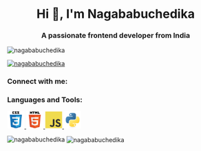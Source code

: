 <h1 align="center">Hi 👋, I'm Nagababuchedika</h1>
<h3 align="center">A passionate frontend developer from India</h3>

<p align="left"> <img src="https://komarev.com/ghpvc/?username=nagababuchedika&label=Profile%20views&color=0e75b6&style=flat" alt="nagababuchedika" /> </p>

<p align="left"> <a href="https://github.com/ryo-ma/github-profile-trophy"><img src="https://github-profile-trophy.vercel.app/?username=nagababuchedika" alt="nagababuchedika" /></a> </p>

<h3 align="left">Connect with me:</h3>
<p align="left">
</p>

<h3 align="left">Languages and Tools:</h3>
<p align="left"> <a href="https://www.w3schools.com/css/" target="_blank" rel="noreferrer"> <img src="https://raw.githubusercontent.com/devicons/devicon/master/icons/css3/css3-original-wordmark.svg" alt="css3" width="40" height="40"/> </a> <a href="https://www.w3.org/html/" target="_blank" rel="noreferrer"> <img src="https://raw.githubusercontent.com/devicons/devicon/master/icons/html5/html5-original-wordmark.svg" alt="html5" width="40" height="40"/> </a> <a href="https://developer.mozilla.org/en-US/docs/Web/JavaScript" target="_blank" rel="noreferrer"> <img src="https://raw.githubusercontent.com/devicons/devicon/master/icons/javascript/javascript-original.svg" alt="javascript" width="40" height="40"/> </a> <a href="https://www.python.org" target="_blank" rel="noreferrer"> <img src="https://raw.githubusercontent.com/devicons/devicon/master/icons/python/python-original.svg" alt="python" width="40" height="40"/> </a> </p>

<p><img align="left" src="https://github-readme-stats.vercel.app/api/top-langs?username=nagababuchedika&show_icons=true&locale=en&layout=compact" alt="nagababuchedika" /></p>

<p>&nbsp;<img align="center" src="https://github-readme-stats.vercel.app/api?username=nagababuchedika&show_icons=true&locale=en" alt="nagababuchedika" /></p>
